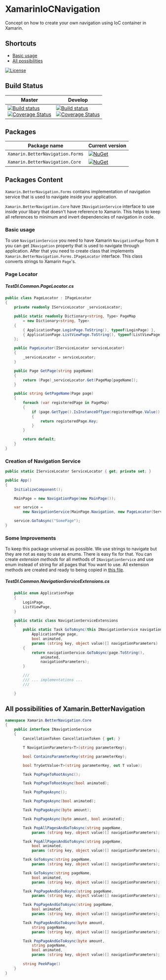 # XamarinIoCNavigation
Concept on how to create your own navigation using IoC container in Xamarin.

## Shortcuts
- [Basic usage](#Basic-usage)
- [All possibilities](#all-possibilities-of-xamarinbetternavigation)

[![License](http://img.shields.io/:license-mit-blue.svg)](https://github.com/kkolodziejczak/XamarinIoCNavigation/blob/master/LICENSE)


 ## Build Status ##

| Master    | Develop             |
|--------------|--------------|
|  [![Build status](https://ci.appveyor.com/api/projects/status/is5sv1vqq7x9v7ty/branch/master?svg=true)](https://ci.appveyor.com/project/kkolodziejczak/xamariniocnavigation/branch/master)<br>[![Coverage Status](https://coveralls.io/repos/github/kkolodziejczak/XamarinIoCNavigation/badge.svg?branch=master)](https://coveralls.io/github/kkolodziejczak/XamarinIoCNavigation?branch=master) | [![Build status](https://ci.appveyor.com/api/projects/status/is5sv1vqq7x9v7ty/branch/develop?svg=true)](https://ci.appveyor.com/project/kkolodziejczak/xamariniocnavigation/branch/develop) <br> [![Coverage Status](https://coveralls.io/repos/github/kkolodziejczak/XamarinIoCNavigation/badge.svg?branch=develop)](https://coveralls.io/github/kkolodziejczak/XamarinIoCNavigation?branch=develop) |

## Packages ##

 Package name | Current version |
-------------------------------------------|-----------------------------|
 `Xamarin.BetterNavigation.Forms` | [![NuGet](https://img.shields.io/nuget/v/Xamarin.BetterNavigation.Forms.svg)](https://www.nuget.org/packages/Xamarin.BetterNavigation.Forms/)|
 `Xamarin.BetterNavigation.Core`    | [![NuGet](https://img.shields.io/nuget/v/Xamarin.BetterNavigation.Core.svg)](https://www.nuget.org/packages/Xamarin.BetterNavigation.Core/) | 

## Packages Content ##

`Xamarin.BetterNavigation.Forms` contains implementation of navigation service that is used to navigate inside your application. 

`Xamarin.BetterNavigation.Core` have `INavigationService` interface to use inside your libary that doesn't have reference to Xamarin. This helps to keep all references to minimum and invert dependencies of navigation in code.

### Basic usage ###
To use `NavigationService` you need to have Xamarin `NavigationPage` from it you can get `INavigation` property that is used to navigate through application. After that you need to create class that implements `Xamarin.BetterNavigation.Forms.IPageLocator` interface. This class converts strings to Xamarin `Page`'s. 
### Page Locator ###
##### TestDI.Common.PageLocator.cs #####
```C#
public class PageLocator : IPageLocator
{
    private readonly IServiceLocator _serviceLocator;

    public static readonly Dictionary<string, Type> PageMap 
        = new Dictionary<string, Type>
    {
        { ApplicationPage.LoginPage.ToString(), typeof(LoginPage) },
        { ApplicationPage.ListViewPage.ToString(), typeof(ListViewPage) },
    };

    public PageLocator(IServiceLocator serviceLocator)
    {
        _serviceLocator = serviceLocator;
    }

    public Page GetPage(string pageName)
    {
        return (Page)_serviceLocator.Get(PageMap[pageName]);
    }

    public string GetPageName(Page page)
    {
        foreach (var registeredPage in PageMap)
        {
            if (page.GetType().IsInstanceOfType(registeredPage.Value))
            {
                return registeredPage.Key;
            }
        }

        return default;
    }    
}
```
### Creation of Navigation Service ###
```C#
public static IServiceLocator ServiceLocator { get; private set; }

public App()
{
    InitializeComponent();

    MainPage = new NavigationPage(new MainPage());

    var service = 
        new NavigationService(MainPage.Navigation, new PageLocator(ServiceLocator));

    service.GoToAsync("SomePage");
}
```

### Some Improvements ###
To keep this package universal as possible. We use strings to navigate but they are not as easy to use as enums. There is easy fix for that. You can create _extension methods_ for all methods of `INavigationService` and use enum instead of string for all pages that You want to use. All extension methods are created and ready to being copied in [this file](TestDI/TestDI/Common/NavigationServiceExtensions.cs).
##### TestDI.Common.NavigationServiceExtensions.cs #####
```C#
    public enum ApplicationPage
    {
        LoginPage,
        ListViewPage,
    }

    public static class NavigationServiceExtensions
    {
        public static Task GoToAsync(this INavigationService navigationService, 
            ApplicationPage page,
            bool animated, 
            params (string key, object value)[] navigationParameters)
        {
            return navigationService.GoToAsync(page.ToString(),
                animated,
                navigationParameters);
        }

        ///
        /// ... implementations ...
        ///

    }
```


## All possibilities of Xamarin.BetterNavigation ###
```C#
namespace Xamarin.BetterNavigation.Core
{
    public interface INavigationService
    {
        CancellationToken CancellationToken { get; }

        T NavigationParameters<T>(string parameterKey);

        bool ContainsParameterKey(string parameterKey);

        bool TryGetValue<T>(string parameterKey, out T value);

        Task PopPageToRootAsync();

        Task PopPageToRootAsync(bool animated);

        Task PopPageAsync();

        Task PopPageAsync(bool animated);

        Task PopPageAsync(byte amount);

        Task PopPageAsync(byte amount, bool animated);

        Task PopAllPagesAndGoToAsync(string pageName,
            params (string key, object value)[] navigationParameters);

        Task PopAllPagesAndGoToAsync(string pageName,
            bool animated,
            params (string key, object value)[] navigationParameters);

        Task GoToAsync(string pageName, 
            params (string key, object value)[] navigationParameters);

        Task GoToAsync(string pageName,
            bool animated,
            params (string key, object value)[] navigationParameters);

        Task PopPageAndGoToAsync(string pageName, 
            params (string key, object value)[] navigationParameters);

        Task PopPageAndGoToAsync(string pageName,
            bool animated, 
            params (string key, object value)[] navigationParameters);

        Task PopPageAndGoToAsync(byte amount,
            string pageName, 
            params (string key, object value)[] navigationParameters);

        Task PopPageAndGoToAsync(byte amount,
            string pageName,
            bool animated,  
            params (string key, object value)[] navigationParameters);
        
        string PeekPage() 
    }
}
```
